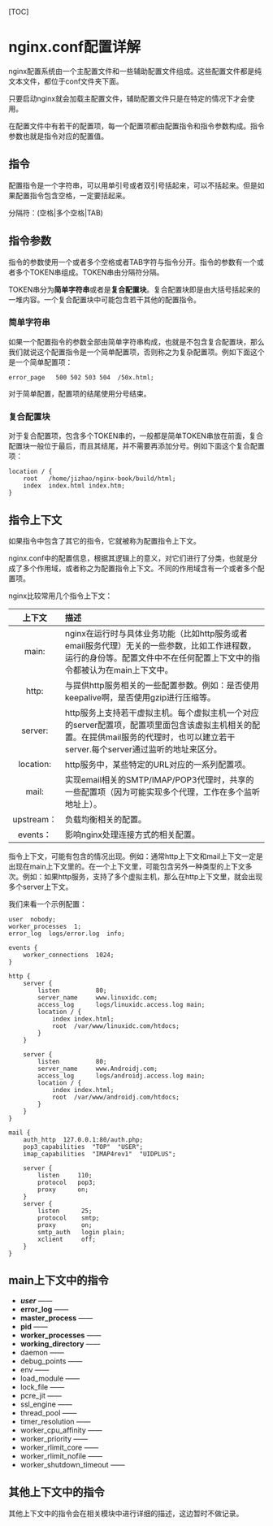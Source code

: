 [TOC]



# nginx.conf配置详解

nginx配置系统由一个主配置文件和一些辅助配置文件组成。这些配置文件都是纯文本文件，都位于conf文件夹下面。

只要启动nginx就会加载主配置文件，辅助配置文件只是在特定的情况下才会使用。

在配置文件中有若干的配置项，每一个配置项都由配置指令和指令参数构成。指令参数也就是指令对应的配置值。



## 指令

配置指令是一个字符串，可以用单引号或者双引号括起来，可以不括起来。但是如果配置指令包含空格，一定要括起来。

分隔符：(空格|多个空格|TAB)



## 指令参数

指令的参数使用一个或者多个空格或者TAB字符与指令分开。指令的参数有一个或者多个TOKEN串组成。TOKEN串由分隔符分隔。

TOKEN串分为**简单字符串**或者是**复合配置块**。复合配置块即是由大括号括起来的一堆内容。一个复合配置块中可能包含若干其他的配置指令。

### 简单字符串

如果一个配置指令的参数全部由简单字符串构成，也就是不包含复合配置块，那么我们就说这个配置指令是一个简单配置项，否则称之为复杂配置项。例如下面这个是一个简单配置项：

```
error_page   500 502 503 504  /50x.html;
```

对于简单配置，配置项的结尾使用分号结束。

### 复合配置块

对于复合配置项，包含多个TOKEN串的，一般都是简单TOKEN串放在前面，复合配置块一般位于最后，而且其结尾，并不需要再添加分号。例如下面这个复合配置项：

```
location / {
    root   /home/jizhao/nginx-book/build/html;
    index  index.html index.htm;
}
```



## 指令上下文

如果指令中包含了其它的指令，它就被称为配置指令上下文。

nginx.conf中的配置信息，根据其逻辑上的意义，对它们进行了分类，也就是分成了多个作用域，或者称之为配置指令上下文。不同的作用域含有一个或者多个配置项。

nginx比较常用几个指令上下文：

|   上下文   | 描述                                                         |
| :--------: | :----------------------------------------------------------- |
|   main:    | nginx在运行时与具体业务功能（比如http服务或者email服务代理）无关的一些参数，比如工作进程数，运行的身份等。配置文件中不在任何配置上下文中的指令都被认为在main上下文中。 |
|   http:    | 与提供http服务相关的一些配置参数。例如：是否使用keepalive啊，是否使用gzip进行压缩等。 |
|  server:   | http服务上支持若干虚拟主机。每个虚拟主机一个对应的server配置项，配置项里面包含该虚拟主机相关的配置。在提供mail服务的代理时，也可以建立若干server.每个server通过监听的地址来区分。 |
| location:  | http服务中，某些特定的URL对应的一系列配置项。                |
|   mail:    | 实现email相关的SMTP/IMAP/POP3代理时，共享的一些配置项（因为可能实现多个代理，工作在多个监听地址上）。 |
| upstream： | 负载均衡相关的配置。                                         |
|  events：  | 影响nginx处理连接方式的相关配置。                            |

指令上下文，可能有包含的情况出现。例如：通常http上下文和mail上下文一定是出现在main上下文里的。在一个上下文里，可能包含另外一种类型的上下文多次。例如：如果http服务，支持了多个虚拟主机，那么在http上下文里，就会出现多个server上下文。

我们来看一个示例配置：

```
user  nobody;
worker_processes  1;
error_log  logs/error.log  info;

events {
    worker_connections  1024;
}

http {
    server {
        listen          80;
        server_name     www.linuxidc.com;
        access_log      logs/linuxidc.access.log main;
        location / {
            index index.html;
            root  /var/www/linuxidc.com/htdocs;
        }
    }

    server {
        listen          80;
        server_name     www.Androidj.com;
        access_log      logs/androidj.access.log main;
        location / {
            index index.html;
            root  /var/www/androidj.com/htdocs;
        }
    }
}

mail {
    auth_http  127.0.0.1:80/auth.php;
    pop3_capabilities  "TOP"  "USER";
    imap_capabilities  "IMAP4rev1"  "UIDPLUS";

    server {
        listen     110;
        protocol   pop3;
        proxy      on;
    }
    server {
        listen      25;
        protocol    smtp;
        proxy       on;
        smtp_auth   login plain;
        xclient     off;
    }
}
```


## main上下文中的指令

- ***user*** ——
- **error_log** ——
- **master_process** ——
- **pid** ——
- **worker_processes** ——
- **working_directory** ——
- daemon ——
- debug_points ——
- env ——
- load_module ——
- lock_file ——
- pcre_jit ——
- ssl_engine ——
- thread_pool ——
- timer_resolution ——
- worker_cpu_affinity ——
- worker_priority ——
- worker_rlimit_core ——
- worker_rlimit_nofile ——
- worker_shutdown_timeout ——



## 其他上下文中的指令

其他上下文中的指令会在相关模块中进行详细的描述，这边暂时不做记录。
